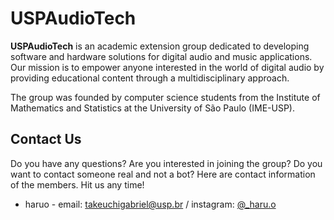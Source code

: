 # USPAudioTech

**USPAudioTech** is an academic extension group dedicated to developing software and hardware solutions for digital audio and music applications.
Our mission is to empower anyone interested in the world of digital audio by providing educational content through a multidisciplinary approach.

The group was founded by computer science students from the Institute of Mathematics and Statistics at the University of São Paulo (IME-USP).


## Contact Us

Do you have any questions? Are you interested in joining the group? Do you want to contact someone real and not a bot? Here are contact information of the members. Hit us any time!

- haruo - email: takeuchigabriel@usp.br / instagram: [@_haru.o](https://www.instagram.com/_haru.o/)

